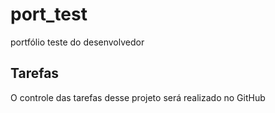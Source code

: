 # port_test
portfólio teste do desenvolvedor

## Tarefas
O controle das tarefas desse projeto será realizado no GitHub